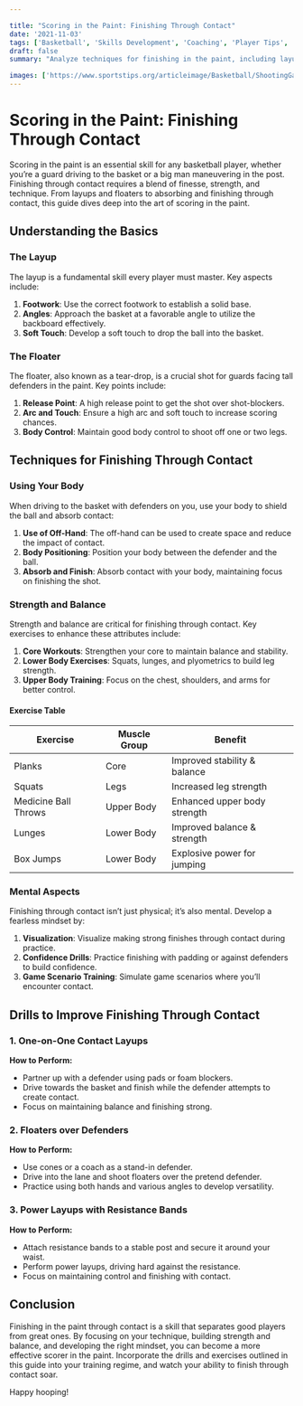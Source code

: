 ```yaml
---

title: "Scoring in the Paint: Finishing Through Contact"
date: '2021-11-03'
tags: ['Basketball', 'Skills Development', 'Coaching', 'Player Tips', 'Scoring', 'Technique', 'Layups', 'Floaters', 'Contact Finishes']
draft: false
summary: "Analyze techniques for finishing in the paint, including layups, floaters, and finishing through contact."

images: ['https://www.sportstips.org/articleimage/Basketball/ShootingGaurd/scoring_in_the_paint_finishing_through_contact.webp']
---
```


# Scoring in the Paint: Finishing Through Contact

Scoring in the paint is an essential skill for any basketball player, whether you’re a guard driving to the basket or a big man maneuvering in the post. Finishing through contact requires a blend of finesse, strength, and technique. From layups and floaters to absorbing and finishing through contact, this guide dives deep into the art of scoring in the paint.

## Understanding the Basics

### The Layup

The layup is a fundamental skill every player must master. Key aspects include:

1. **Footwork**: Use the correct footwork to establish a solid base.
2. **Angles**: Approach the basket at a favorable angle to utilize the backboard effectively.
3. **Soft Touch**: Develop a soft touch to drop the ball into the basket.

### The Floater

The floater, also known as a tear-drop, is a crucial shot for guards facing tall defenders in the paint. Key points include:

1. **Release Point**: A high release point to get the shot over shot-blockers.
2. **Arc and Touch**: Ensure a high arc and soft touch to increase scoring chances.
3. **Body Control**: Maintain good body control to shoot off one or two legs.

## Techniques for Finishing Through Contact

### Using Your Body

When driving to the basket with defenders on you, use your body to shield the ball and absorb contact:

1. **Use of Off-Hand**: The off-hand can be used to create space and reduce the impact of contact.
2. **Body Positioning**: Position your body between the defender and the ball.
3. **Absorb and Finish**: Absorb contact with your body, maintaining focus on finishing the shot.

### Strength and Balance

Strength and balance are critical for finishing through contact. Key exercises to enhance these attributes include:

1. **Core Workouts**: Strengthen your core to maintain balance and stability.
2. **Lower Body Exercises**: Squats, lunges, and plyometrics to build leg strength.
3. **Upper Body Training**: Focus on the chest, shoulders, and arms for better control.

#### Exercise Table

| Exercise              | Muscle Group        | Benefit                          |
|-----------------------|---------------------|----------------------------------|
| Planks                | Core                | Improved stability & balance     |
| Squats                | Legs                | Increased leg strength           |
| Medicine Ball Throws  | Upper Body          | Enhanced upper body strength     |
| Lunges                | Lower Body          | Improved balance & strength      |
| Box Jumps             | Lower Body          | Explosive power for jumping      |

### Mental Aspects

Finishing through contact isn’t just physical; it’s also mental. Develop a fearless mindset by:

1. **Visualization**: Visualize making strong finishes through contact during practice.
2. **Confidence Drills**: Practice finishing with padding or against defenders to build confidence.
3. **Game Scenario Training**: Simulate game scenarios where you’ll encounter contact.

## Drills to Improve Finishing Through Contact

### 1. One-on-One Contact Layups

**How to Perform:**

- Partner up with a defender using pads or foam blockers.
- Drive towards the basket and finish while the defender attempts to create contact.
- Focus on maintaining balance and finishing strong.

### 2. Floaters over Defenders

**How to Perform:**

- Use cones or a coach as a stand-in defender.
- Drive into the lane and shoot floaters over the pretend defender.
- Practice using both hands and various angles to develop versatility.

### 3. Power Layups with Resistance Bands

**How to Perform:**

- Attach resistance bands to a stable post and secure it around your waist.
- Perform power layups, driving hard against the resistance.
- Focus on maintaining control and finishing with contact.

## Conclusion

Finishing in the paint through contact is a skill that separates good players from great ones. By focusing on your technique, building strength and balance, and developing the right mindset, you can become a more effective scorer in the paint. Incorporate the drills and exercises outlined in this guide into your training regime, and watch your ability to finish through contact soar.

Happy hooping!
```